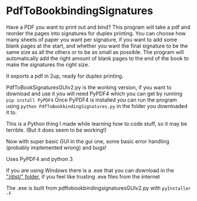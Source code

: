 # PdfToBookbindingSignatures
Have a PDF you want to print out and bind? This program will take a pdf and reorder the pages into signatures for duplex printing.
You can choose how many sheets of paper you want per signature, if you want to add some blank pages at the start, and whether you want the final signature to be the same size as all the others or to be as small as possible. The program will automatically add the right amount of blank pages to the end of the book to make the signatures the right size.

It exports a pdf in 2up, ready for duplex printing.

PdfToBookSignaturesGUIv2.py is the working version, if you want to download and use it you will need PyPDF4 which you can get by running
`pip install PyPDF4` Once PyPDF4 is installed you can run the program using `python PdfToBookbindingSignatures.py` in the folder you downloaded it to.

This is a Python thing I made while learning how to code stuff, so it may be terrible. (But it does seem to be working!)

Now with super basic GUI in the gui one, some basic error handling (probably implemented wrong) and bugs!

Uses PyPDF4 and python 3

If you are using Windows there is a .exe that you can download in the ["/dist/" folder](https://github.com/Fraser-D/PdfToBookbindingSignatures/tree/master/dist), if you feel like trusting .exe files from the internet

The .exe is built from pdftobookbindingsignaturesGUIv2.py with `pyInstaller -F`
